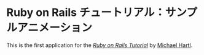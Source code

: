 # Ruby on Rails チュートリアル：サンプルアニメーション

This is the first application for the
[*Ruby on Rails Tutorial*](http://railstutorial.jp/)
by [Michael Hartl](http://michaelhartl.com).

